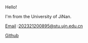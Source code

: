Hello!

I'm from the University of JiNan. 

[Email](202321200895@stu.ujn.edu.cn) :202321200895@stu.ujn.edu.cn 

[Github](https://github.com/eileen-linlin) 

